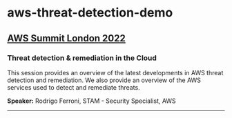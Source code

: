 # aws-threat-detection-demo


## **[AWS Summit London 2022](https://aws.amazon.com/events/summits/london/agenda/#Threat_detection_.26_remediation_in_the_Cloud)**

### **Threat detection & remediation in the Cloud**

This session provides an overview of the latest developments in AWS threat detection and remediation. We also provide an overview of the AWS services used to detect and remediate threats.

**Speaker:** Rodrigo Ferroni, STAM - Security Specialist, AWS


------------------------------------------------------------------------------------------------


